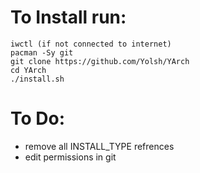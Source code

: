 # To Install run:
```
iwctl (if not connected to internet)
pacman -Sy git
git clone https://github.com/Yolsh/YArch
cd YArch
./install.sh
```

# To Do:
 - remove all INSTALL_TYPE refrences
 - edit permissions in git